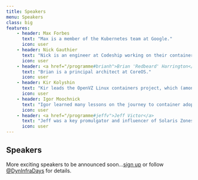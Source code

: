 ```yaml
---
title: Speakers
menu: Speakers
class: big
features:
    - header: Max Forbes
      text: "Max is a member of the Kubernetes team at Google."
      icon: user
    - header: Nick Gauthier
      text: "Nick is an engineer at Codeship working on their container-based Continuous Integration and Delivery platform."
      icon: user
    - header: <a href="/programme#brianh">Brian 'Redbeard' Harrington</a>
      text: "Brian is a principal architect at CoreOS."
      icon: user
    - header: Kir Kolyshin
      text: "Kir leads the OpenVZ Linux containers project, which (amongst other things) is the biggest contributor to LXC."
      icon: user
    - header: Igor Moochnick
      text: "Igor learned many lessons on the journey to container adoption in the enterprise."
      icon: user
    - header: <a href="/programme#jeffv">Jeff Victor</a>
      text: "Jeff was a key promulgator and influencer of Solaris Zones and has more than a decade of experience with OS virtualization and containers."
      icon: user
---
```


## Speakers

More exciting speakers to be announced soon...[sign up](/#connect) or follow [@DynInfraDays](https://twitter.com/DynInfraDays) for details.
